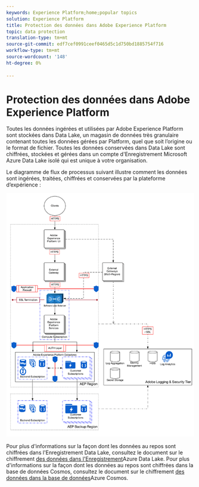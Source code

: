 ```yaml
---
keywords: Experience Platform;home;popular topics
solution: Experience Platform
title: Protection des données dans Adobe Experience Platform
topic: data protection
translation-type: tm+mt
source-git-commit: edf7cef0991ceef0465d5c1d750bd1885754f716
workflow-type: tm+mt
source-wordcount: '148'
ht-degree: 0%

---
```



# Protection des données dans Adobe Experience Platform

Toutes les données ingérées et utilisées par Adobe Experience Platform sont stockées dans Data Lake, un magasin de données très granulaire contenant toutes les données gérées par Platform, quel que soit l’origine ou le format de fichier. Toutes les données conservées dans Data Lake sont chiffrées, stockées et gérées dans un compte d&#39;Enregistrement Microsoft Azure Data Lake isolé qui est unique à votre organisation.

Le diagramme de flux de processus suivant illustre comment les données sont ingérées, traitées, chiffrées et conservées par la plateforme d’expérience :

![](images/data-protection/flow.png)

Pour plus d&#39;informations sur la façon dont les données au repos sont chiffrées dans l&#39;Enregistrement Data Lake, consultez le document sur le chiffrement [des données dans l&#39;Enregistrement](https://docs.microsoft.com/en-us/azure/data-lake-store/data-lake-store-encryption)Azure Data Lake. Pour plus d&#39;informations sur la façon dont les données au repos sont chiffrées dans la base de données Cosmos, consultez le document sur le chiffrement [des données dans la base de données](https://docs.microsoft.com/en-us/azure/cosmos-db/database-encryption-at-rest)Azure Cosmos.